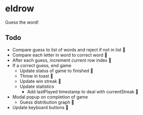 # eldrow
Guess the word!



## Todo 
* Compare guess to list of words and reject if not in list 🙂
* Compare each letter in word to correct word 🙂
* After each guess, increment current row index 🙂
* If a correct guess, end game
    * Update status of game to finished 🙂
    * Throw in toast 🙂
    * Update win streak 🙂
    * Update statistics
        * Add lastPlayed timestamp to deal with currentStreak 🙂
* Modal popup on completion of game
    * Guess distribution graph 🙂
* Update keyboard buttons 🙂

